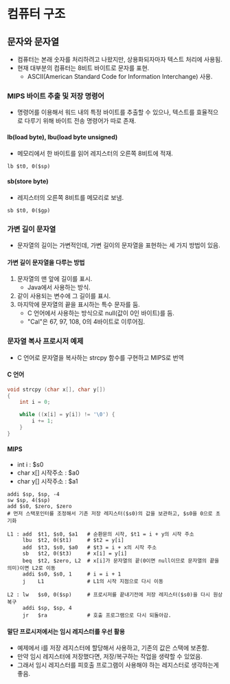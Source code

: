 # 컴퓨터 구조

## 문자와 문자열

* 컴퓨터는 본래 숫자를 처리하려고 나왔지만, 상용화되자마자 텍스트 처리에 사용됨.
* 현재 대부분의 컴퓨터는 8비트 바이트로 문자를 표현.
    * ASCII(American Standard Code for Information Interchange) 사용.

### MIPS 바이트 추출 및 저장 명령어

* 명령어를 이용해서 워드 내의 특정 바이트를 추출할 수 있으나, 텍스트를 효율적으로 다루기 위해 바이트 전송 명령어가 따로 존재.

#### lb(load byte), lbu(load byte unsigned)

* 메모리에서 한 바이트를 읽어 레지스터의 오른쪽 8비트에 적재.

```
lb $t0, 0($sp)
```

#### sb(store byte)

* 레지스터의 오른쪽 8비트를 메모리로 보냄.

```
sb $t0, 0($gp)
```

### 가변 길이 문자열

* 문자열의 길이는 가변적인데, 가변 길이의 문자열을 표현하는 세 가지 방법이 있음.

#### 가변 길이 문자열을 다루는 방법

1. 문자열의 맨 앞에 길이를 표시.
    * Java에서 사용하는 방식.
2. 같이 사용되는 변수에 그 길이를 표시.
3. 마지막에 문자열의 끝을 표시하는 특수 문자를 둠.
    * C 언어에서 사용하는 방식으로 null(값이 0인 바이트)를 둠.
    * "Cal"은 67, 97, 108, 0의 4바이트로 이루어짐.

### 문자열 복사 프로시저 예제

* C 언어로 문자열을 복사하는 strcpy 함수를 구현하고 MIPS로 번역

#### C 언어

```C
void strcpy (char x[], char y[])
{
    int i = 0;

    while ((x[i] = y[i]) != '\0') {
        i += 1;
    }
}
```

#### MIPS

* int i : \$s0
* char x[] 시작주소 : \$a0 
* char y[] 시작주소 : \$a1 

```
addi $sp, $sp, -4
sw $sp, 4($sp)
add $s0, $zero, $zero
# 먼저 스택포인터를 조정해서 기존 저장 레지스터($s0)의 값을 보관하고, $s0을 0으로 초기화

L1 : add  $t1, $s0, $a1   # 순환문의 시작, $t1 = i + y의 시작 주소
     lbu  $t2, 0($t1)     # $t2 = y[i]
     add  $t3, $s0, $a0   # $t3 = i + x의 시작 주소
     sb   $t2, 0($t3)     # x[i] = y[i]
     beq  $t2, $zero, L2  # x[i]가 문자열의 끝(0이면 null이므로 문자열의 끝을 의미)이면 L2로 이동
     addi $s0, $s0, 1     # i = i + 1
     j    L1              # L1의 시작 지점으로 다시 이동

L2 : lw   $s0, 0($sp)     # 프로시저를 끝내기전에 저장 레지스터($s0)을 다시 원상복구
     addi $sp, $sp, 4
     jr   $ra             # 호출 프로그램으로 다시 되돌아감.
```

#### 말단 프로시저에서는 임시 레지스터를 우선 활용

* 예제에서 i를 저장 레지스터에 할당해서 사용하고, 기존의 값은 스택에 보존함.
* 만약 임시 레지스터에 저장했다면, 저장/복구하는 작업을 생략할 수 있었음.
* 그래서 임시 레지스터를 피호출 프로그램이 사용해야 하는 레지스터로 생각하는게 좋음.
